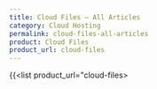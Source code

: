 ```yaml
---
title: Cloud Files – All Articles
category: Cloud Hosting
permalink: cloud-files-all-articles
product: Cloud Files
product_url: cloud-files
---
```



{{<list product_url="cloud-files>
